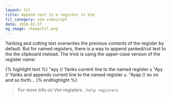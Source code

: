 ```yaml
---
layout: til
title: Append text to a register in Vim
til_category: vim vimscript
date: 2016-02-17
og_image: /keep/til.png
---
```


Yanking and cutting text overwrites the previous contents of the register by default. But for named
registers, there is a way to append yanked/cut text to the the clipboard
instead. The trick is using the upper-case version of the register name:

<!--stop-->

{% highlight text %}
"ayy // Yanks current line to the named register `a`
"Ayy // Yanks and appends current line to the named register `a`.
"Ayap // so on and so forth...
{% endhighlight %}

> For more info on Vim registers: `:help registers`
